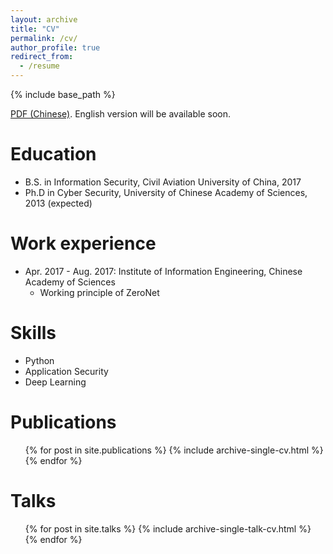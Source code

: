 ```yaml
---
layout: archive
title: "CV"
permalink: /cv/
author_profile: true
redirect_from:
  - /resume
---
```


{% include base_path %}

[PDF (Chinese)](/files/ZhiWang-zh_CN.pdf). English version will be available soon.

Education
======
* B.S. in Information Security, Civil Aviation University of China, 2017
* Ph.D in Cyber Security, University of Chinese Academy of Sciences, 2013 (expected)

Work experience
======
* Apr. 2017 - Aug. 2017: Institute of Information Engineering, Chinese Academy of Sciences
  * Working principle of ZeroNet
  
Skills
======
* Python 
* Application Security
* Deep Learning

Publications
======
  <ul>{% for post in site.publications %}
    {% include archive-single-cv.html %}
  {% endfor %}</ul>
  
Talks
======
  <ul>{% for post in site.talks %}
    {% include archive-single-talk-cv.html %}
  {% endfor %}</ul>
  
<!--Teaching
======
  <ul>{% for post in site.teaching %}
    {% include archive-single-cv.html %}
  {% endfor %}</ul>
  
-->
